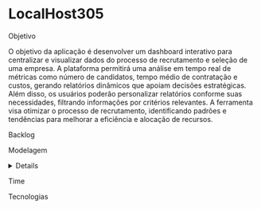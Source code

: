 # LocalHost305

Objetivo

O objetivo da aplicação é desenvolver um dashboard interativo para centralizar e visualizar dados do processo de recrutamento e seleção de uma empresa. A plataforma permitirá uma análise em tempo real de métricas como número de candidatos, tempo médio de contratação e custos, gerando relatórios dinâmicos que apoiam decisões estratégicas. Além disso, os usuários poderão personalizar relatórios conforme suas necessidades, filtrando informações por critérios relevantes. A ferramenta visa otimizar o processo de recrutamento, identificando padrões e tendências para melhorar a eficiência e alocação de recursos.


Backlog


Modelagem
<details>
  
![MER-v2](https://github.com/user-attachments/assets/f87c3f54-8775-4f15-9206-f4366a4b91c8)

</details>


Time


Tecnologias


